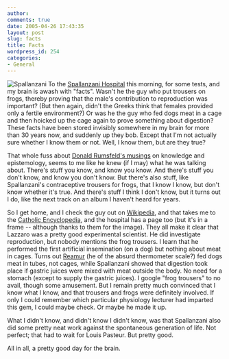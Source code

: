 ```yaml
---
author:
comments: true
date: 2005-04-26 17:43:35
layout: post
slug: facts
title: Facts
wordpress_id: 254
categories:
- General
---
```


![Spallanzani](http://jeremycherfas.net/wp/wp-content/spallanzani.gif) To the [Spallanzani Hospital](http://www.inmi.it/Eng_Home.html) this morning, for some tests, and my brain is awash with "facts". Wasn't he the guy who put trousers on frogs, thereby proving that the male's contribution to reproduction was important? (But then again, didn't the Greeks think that females provided only a fertile environment?) Or was he the guy who fed dogs meat in a cage and then hoicked up the cage again to prove something about digestion? These facts have been stored invisibly somewhere in my brain for more than 30 years now, and suddenly up they bob. Except that I'm not actually sure whether I know them or not. Well, I know them, but are they true?
<!-- more -->
That whole fuss about [Donald Rumsfeld's musings](http://slate.msn.com/id/2081042/) on knowledge and epistemology, seems to me like he knew (if I may) what he was talking about. There's stuff you know, and know you know. And there's stuff you don't know, and know you don't know. But there's also stuff, like Spallanzani's contraceptive trousers for frogs, that I know I know, but don't know whether it's true. And there's stuff I think I don't know, but it turns out I do, like the next track on an album I haven't heard for years.

So I get home, and I check the guy out on [Wikipedia](http://en.wikipedia.org/wiki/Lazzaro_Spallanzani), and that takes me to the [Catholic Encyclopedia](http://www.newadvent.org/cathen/14209a.htm), and the hospital has a page too (but it's in a frame <spit>  -- although thanks to them for the image). They all make it clear that Lazzaro was a pretty good experimental scientist. He did investigate reproduction, but nobody mentions the frog trousers. I learn that he performed the first artificial insemination (on a dog) but nothing about meat in cages. Turns out [Reamur](http://embryology.med.unsw.edu.au/History/page4a.htm) (he of the absurd thermometer scale?) fed dogs meat in tubes, not cages, while Spallanzani showed that digestion took place if gastric juices were mixed with meat outside the body. No need for a stomach (except to supply the gastric juices). I google "frog trousers" to no avail, though some amusement. But I remain pretty much convinced that I know what I know, and that trousers and frogs were definitely involved. If only I could remember which particular physiology lecturer had imparted this gem, I could maybe check. Or maybe he made it up.

What I didn't know, and didn't know I didn't know, was that Spallanzani also did some pretty neat work against the spontaneous generation of life. Not perfect; that had to wait for Louis Pasteur. But pretty good.

All in all, a pretty good day for the brain.
